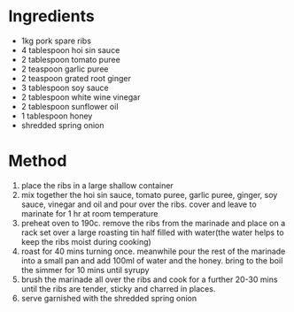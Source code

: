 # Ingredients

-   1kg pork spare ribs
-   4 tablespoon hoi sin sauce
-   2 tablespoon tomato puree
-   2 teaspoon garlic puree
-   2 teaspoon grated root ginger
-   3 tablespoon soy sauce
-   2 tablespoon white wine vinegar
-   2 tablespoon sunflower oil
-   1 tablespoon honey
-   shredded spring onion

# Method

1.  place the ribs in a large shallow container
2.  mix together the hoi sin sauce, tomato puree, garlic puree, ginger, soy sauce, vinegar and oil and pour over the ribs. cover and leave to marinate for 1 hr at room temperature
3.  preheat oven to 190c. remove the ribs from the marinade and place on a rack set over a large roasting tin half filled with water(the water helps to keep the ribs moist during cooking)
4.  roast for 40 mins turning once. meanwhile pour the rest of the marinade into a small pan and add 100ml of water and the honey. bring to the boil the simmer for 10 mins until syrupy
5.  brush the marinade all over the ribs and cook for a further 20-30 mins until the ribs are tender, sticky and charred in places.
6.  serve garnished with the shredded spring onion

